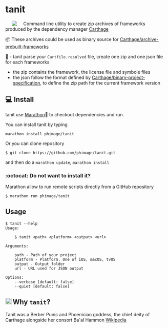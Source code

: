 
# tanit
[<img align="left" src="https://upload.wikimedia.org/wikipedia/commons/d/de/Tanit-Symbol-alternate.svg" hspace="20">](#logo)
Command line utility to create zip archives of frameworks produced by the dependency manager [Carthage](https://github.com/Carthage/Carthage)

📦 These archives could be used as binary source for [Carthage/archive-prebuilt-frameworks](https://github.com/Carthage/Carthage#archive-prebuilt-frameworks-into-one-zip-file)

📙 - tanit parse your `Cartfile.resolved` file, create one zip and one json file for each frameworks

   - the zip contains the framework, the license file and symbole files
   - the json follow the format defined by [Carthage/binary-project-specification](https://github.com/Carthage/Carthage/blob/master/Documentation/Artifacts.md#example-binary-project-specification), to define the zip path for the current framework version


## 💻  Install

tanit use [Marathon](https://github.com/JohnSundell/Marathon)🏃‍ to checkout dependencies and run.

You can install tanit by typing

```
marathon install phimage/tanit
```

Or you can clone repository
```
$ git clone https://github.com/phimage/tanit.git
```
and then do a `marathon update`, `marathon install`

### :octocat: Do not want to install it?

Marathon allow to run remote scripts directly from a GitHub repository 
```
$ marathon run phimage/tanit
```

## Usage

```
$ tanit --help
Usage:

    $ tanit <path> <platform> <output> <url>

Arguments:

    path - Path of your project
    platform - Platform. One of iOS, macOS, tvOS
    output - Output folder
    url - URL used for JSON output

Options:
    --verbose [default: false]
    --quiet [default: false]
```

## [<img align="left" src="https://upload.wikimedia.org/wikipedia/commons/d/de/Tanit-Symbol-alternate.svg" width="20px">](#logo) Why `tanit`?

Tanit was a Berber Punic and Phoenician goddess, the chief deity of Carthage alongside her consort Ba`al Hammon [Wikipedia](https://en.wikipedia.org/wiki/Tanit)
